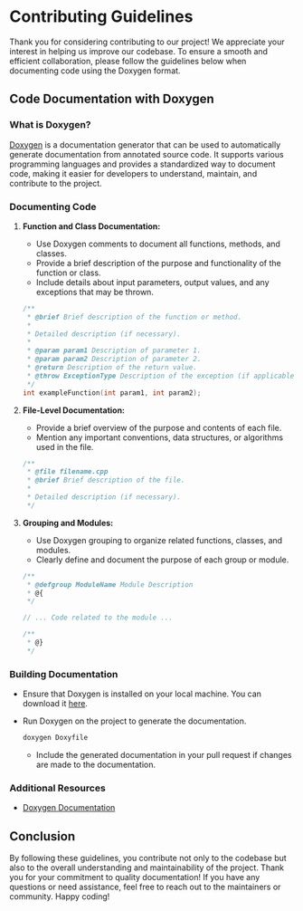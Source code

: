 # Contributing Guidelines

Thank you for considering contributing to our project! We appreciate your interest in helping us improve our codebase. To ensure a smooth and efficient collaboration, please follow the guidelines below when documenting code using the Doxygen format.

## Code Documentation with Doxygen

### What is Doxygen?

[Doxygen](https://www.doxygen.nl/) is a documentation generator that can be used to automatically generate documentation from annotated source code. It supports various programming languages and provides a standardized way to document code, making it easier for developers to understand, maintain, and contribute to the project.

### Documenting Code

1. **Function and Class Documentation:**
   - Use Doxygen comments to document all functions, methods, and classes.
   - Provide a brief description of the purpose and functionality of the function or class.
   - Include details about input parameters, output values, and any exceptions that may be thrown.

   ```cpp
   /**
    * @brief Brief description of the function or method.
    *
    * Detailed description (if necessary).
    *
    * @param param1 Description of parameter 1.
    * @param param2 Description of parameter 2.
    * @return Description of the return value.
    * @throw ExceptionType Description of the exception (if applicable).
    */
   int exampleFunction(int param1, int param2);
   ```

2. **File-Level Documentation:**
   - Provide a brief overview of the purpose and contents of each file.
   - Mention any important conventions, data structures, or algorithms used in the file.

   ```cpp
   /**
    * @file filename.cpp
    * @brief Brief description of the file.
    *
    * Detailed description (if necessary).
    */
   ```

3. **Grouping and Modules:**
   - Use Doxygen grouping to organize related functions, classes, and modules.
   - Clearly define and document the purpose of each group or module.

   ```cpp
   /**
    * @defgroup ModuleName Module Description
    * @{
    */

   // ... Code related to the module ...

   /**
    * @}
    */
   ```

### Building Documentation

- Ensure that Doxygen is installed on your local machine. You can download it [here](https://www.doxygen.nl/download.html).
- Run Doxygen on the project to generate the documentation.

   ```bash
   doxygen Doxyfile
   ```

   - Include the generated documentation in your pull request if changes are made to the documentation.

### Additional Resources

- [Doxygen Documentation](https://www.doxygen.nl/manual/index.html)

## Conclusion

By following these guidelines, you contribute not only to the codebase but also to the overall understanding and maintainability of the project. Thank you for your commitment to quality documentation! If you have any questions or need assistance, feel free to reach out to the maintainers or community. Happy coding!
